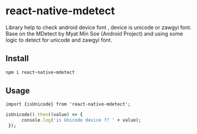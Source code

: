 # react-native-mdetect

Library help to check android device font , device is unicode or zawgyi font.
Base on the MDetect by Myat Min Soe (Android Project) and using some logic to detect for unicode and zawgyi font.

## Install

```ruby
npm i react-native-mdetect
```

## Usage

`import {isUnicode} from 'react-native-mdetect';`

```ruby
isUnicode().then((value) => {
      console.log('is Unicode device ?? ' + value);
 });
```

